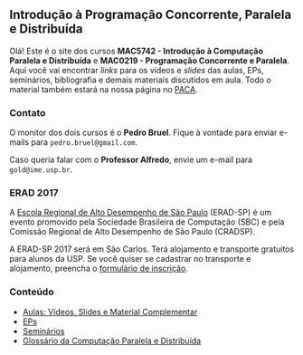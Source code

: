 ## Introdução à Programação Concorrente, Paralela e Distribuída

Olá! Este é o site dos cursos **MAC5742 - Introdução à Computação Paralela e Distribuída** e **MAC0219 - Programação Concorrente e Paralela**. Aqui você
vai encontrar *links* para os vídeos e *slides* das aulas, EPs, seminários, bibliografia e demais materiais discutidos em aula. Todo o material
também estará na nossa página no [PACA](http://paca.ime.usp.br/course/view.php?id=1158).

### Contato

O monitor dos dois cursos é o **Pedro Bruel**. Fique à vontade para enviar e-mails para `pedro.bruel@gmail.com`.

Caso queria falar com o **Professor Alfredo**, envie um e-mail para `gold@ime.usp.br`.

### ERAD 2017

A [Escola Regional de Alto Desempenho de São Paulo](http://www.erad-sp.org)
(ERAD-SP) é um evento promovido pela Sociedade Brasileira de Computação (SBC) e
pela Comissão Regional de Alto Desempenho de São Paulo (CRADSP).

A ERAD-SP 2017 será em São Carlos. Terá alojamento e transporte gratuitos
para alunos da USP. Se você quiser se cadastrar no transporte e alojamento,
preencha o [formulário de inscrição](https://goo.gl/forms/A2hi4Uc7i5nMU1cr1).

### Conteúdo

- [Aulas: Vídeos, Slides e Material Complementar](./aulas.html)
- [EPs](./eps.html)
- [Seminários](./seminarios.html)
- [Glossário da Computação Paralela e Distribuída](./glossario.html)
